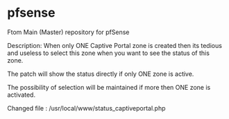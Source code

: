 pfsense
=======

Ftom Main (Master) repository for pfSense

Description:
When only ONE Captive Portal zone is created then its tedious and useless to select this zone
when you want to see the status of this zone.

The patch will show the status directly if only ONE zone is active.

The possibility of selection will be maintained if more then ONE zone is activated.

Changed file : /usr/local/www/status_captiveportal.php

